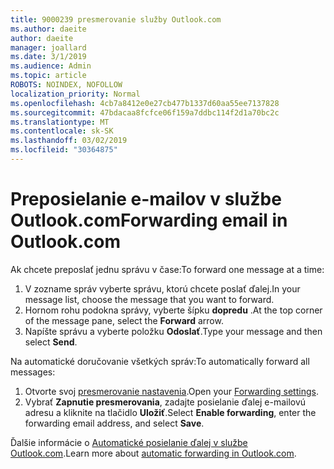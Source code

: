 ```yaml
---
title: 9000239 presmerovanie služby Outlook.com
ms.author: daeite
author: daeite
manager: joallard
ms.date: 3/1/2019
ms.audience: Admin
ms.topic: article
ROBOTS: NOINDEX, NOFOLLOW
localization_priority: Normal
ms.openlocfilehash: 4cb7a8412e0e27cb477b1337d60aa55ee7137828
ms.sourcegitcommit: 47bdacaa8fcfce06f159a7ddbc114f2d1a70bc2c
ms.translationtype: MT
ms.contentlocale: sk-SK
ms.lasthandoff: 03/02/2019
ms.locfileid: "30364875"
---
```

# <a name="forwarding-email-in-outlookcom"></a><span data-ttu-id="502c0-102">Preposielanie e-mailov v službe Outlook.com</span><span class="sxs-lookup"><span data-stu-id="502c0-102">Forwarding email in Outlook.com</span></span>

<span data-ttu-id="502c0-103">Ak chcete preposlať jednu správu v čase:</span><span class="sxs-lookup"><span data-stu-id="502c0-103">To forward one message at a time:</span></span>

1. <span data-ttu-id="502c0-104">V zozname správ vyberte správu, ktorú chcete poslať ďalej.</span><span class="sxs-lookup"><span data-stu-id="502c0-104">In your message list, choose the message that you want to forward.</span></span>
2. <span data-ttu-id="502c0-105">Hornom rohu podokna správy, vyberte šípku **dopredu** .</span><span class="sxs-lookup"><span data-stu-id="502c0-105">At the top corner of the message pane, select the **Forward** arrow.</span></span>
3. <span data-ttu-id="502c0-106">Napíšte správu a vyberte položku **Odoslať**.</span><span class="sxs-lookup"><span data-stu-id="502c0-106">Type your message and then select **Send**.</span></span>

<span data-ttu-id="502c0-107">Na automatické doručovanie všetkých správ:</span><span class="sxs-lookup"><span data-stu-id="502c0-107">To automatically forward all messages:</span></span>

1. <span data-ttu-id="502c0-108">Otvorte svoj [presmerovanie nastavenia](https://outlook.live.com/mail/options/mail/forwarding/forwardingOption).</span><span class="sxs-lookup"><span data-stu-id="502c0-108">Open your [Forwarding settings](https://outlook.live.com/mail/options/mail/forwarding/forwardingOption).</span></span>
2. <span data-ttu-id="502c0-109">Vybrať **Zapnutie presmerovania**, zadajte posielanie ďalej e-mailovú adresu a kliknite na tlačidlo **Uložiť**.</span><span class="sxs-lookup"><span data-stu-id="502c0-109">Select **Enable forwarding**, enter the forwarding email address, and select **Save**.</span></span>

<span data-ttu-id="502c0-110">Ďalšie informácie o [Automatické posielanie ďalej v službe Outlook.com](https://support.office.com/article/6246987c-6c8f-4144-b255-14fc07007dad).</span><span class="sxs-lookup"><span data-stu-id="502c0-110">Learn more about [automatic forwarding in Outlook.com](https://support.office.com/article/6246987c-6c8f-4144-b255-14fc07007dad).</span></span>